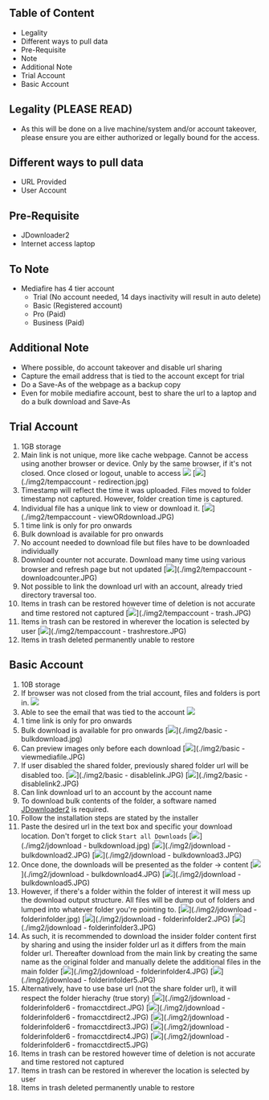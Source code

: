 ## Table of Content
* Legality
* Different ways to pull data
* Pre-Requisite
* Note
* Additional Note
* Trial Account
* Basic Account

## Legality (PLEASE READ)
* As this will be done on a live machine/system and/or account takeover, please ensure you are either authorized or legally bound for the access.

## Different ways to pull data
* URL Provided
* User Account

## Pre-Requisite
* JDownloader2
* Internet access laptop

## To Note
* Mediafire has 4 tier account
  - Trial (No account needed, 14 days inactivity will result in auto delete)
  - Basic (Registered account)
  - Pro (Paid)
  - Business (Paid)

## Additional Note
* Where possible, do account takeover and disable url sharing
* Capture the email address that is tied to the account except for trial
* Do a Save-As of the webpage as a backup copy
* Even for mobile mediafire account, best to share the url to a laptop and do a bulk download and Save-As

## Trial Account
  1. 1GB storage
  2. Main link is not unique, more like cache webpage. Cannot be access using another browser or device. Only by the same browser, if it's not closed. Once closed or logout, unable to access
  [<img src="https://github.com/matr3p/clouds4you/blob/main/img2/tempaccount.jpg" />](./img2/tempaccount.jpg)
  [<img src="https://github.com/matr3p/clouds4you/blob/main/img2/tempaccount - redirection.jpg" />](./img2/tempaccount - redirection.jpg)
  3. Timestamp will reflect the time it was uploaded. Files moved to folder timestamp not captured. However, folder creation time is captured.
  4. Individual file has a unique link to view or download it.
  [<img src="https://github.com/matr3p/clouds4you/blob/main/img2/tempaccount - viewORdownload.JPG" />](./img2/tempaccount - viewORdownload.JPG)
  5. 1 time link is only for pro onwards
  6. Bulk download is available for pro onwards
  7. No account needed to download file but files have to be downloaded individually
  8. Download counter not accurate. Download many time using various browser and refresh page but not updated
  [<img src="https://github.com/matr3p/clouds4you/blob/main/img2/tempaccount - downloadcounter.JPG" />](./img2/tempaccount - downloadcounter.JPG)
  9. Not possible to link the download url with an account, already tried directory traversal too.
  10. Items in trash can be restored however time of deletion is not accurate and time restored not captured
  [<img src="https://github.com/matr3p/clouds4you/blob/main/img2/tempaccount - trash.JPG" />](./img2/tempaccount - trash.JPG)
  11. Items in trash can be restored in wherever the location is selected by user
  [<img src="https://github.com/matr3p/clouds4you/blob/main/img2/tempaccount - trashrestore.JPG" />](./img2/tempaccount - trashrestore.JPG)
  12. Items in trash deleted permanently unable to restore

## Basic Account
  1. 10B storage
  2. If browser was not closed from the trial account, files and folders is port in.
  [<img src="https://github.com/matr3p/clouds4you/blob/main/img2/basic.jpg" />](./img2/basic.jpg)
  3. Able to see the email that was tied to the account
  [<img src="https://github.com/matr3p/clouds4you/blob/main/img2/basic2.JPG" />](./img2/basic2.JPG)
  4. 1 time link is only for pro onwards
  5. Bulk download is available for pro onwards
  [<img src="https://github.com/matr3p/clouds4you/blob/main/img2/basic - bulkdownload.jpg" />](./img2/basic - bulkdownload.jpg)
  6. Can preview images only before each download
  [<img src="https://github.com/matr3p/clouds4you/blob/main/img2/basic - viewmediafile.JPG" />](./img2/basic - viewmediafile.JPG)
  7. If user disabled the shared folder, previously shared folder url will be disabled too.
  [<img src="https://github.com/matr3p/clouds4you/blob/main/img2/basic - disablelink.JPG" />](./img2/basic - disablelink.JPG)
  [<img src="https://github.com/matr3p/clouds4you/blob/main/img2/basic - disablelink2.JPG" />](./img2/basic - disablelink2.JPG)
  8. Can link download url to an account by the account name
  9. To download bulk contents of the folder, a software named [JDownloader2](https://jdownloader.org/jdownloader2) is required.
  10. Follow the installation steps are stated by the installer
  11. Paste the desired url in the text box and specific your download location. Don't forget to click `Start all Downloads`
  [<img src="https://github.com/matr3p/clouds4you/blob/main/img2/jdownload - bulkdownload.jpg" />](./img2/jdownload - bulkdownload.jpg)
  [<img src="https://github.com/matr3p/clouds4you/blob/main/img2/jdownload - bulkdownload2.JPG" />](./img2/jdownload - bulkdownload2.JPG)
  [<img src="https://github.com/matr3p/clouds4you/blob/main/img2/jdownload - bulkdownload3.JPG" />](./img2/jdownload - bulkdownload3.JPG)
  12. Once done, the downloads will be presented as the folder -> content
  [<img src="https://github.com/matr3p/clouds4you/blob/main/img2/jdownload - bulkdownload4.JPG" />](./img2/jdownload - bulkdownload4.JPG)
  [<img src="https://github.com/matr3p/clouds4you/blob/main/img2/jdownload - bulkdownload5.JPG" />](./img2/jdownload - bulkdownload5.JPG)
  13. However, if there's a folder within the folder of interest it will mess up the download output structure. All files will be dump out of folders and lumped into whatever folder you're pointing to.
  [<img src="https://github.com/matr3p/clouds4you/blob/main/img2/jdownload - folderinfolder.jpg" />](./img2/jdownload - folderinfolder.jpg)
  [<img src="https://github.com/matr3p/clouds4you/blob/main/img2/jdownload - folderinfolder2.JPG" />](./img2/jdownload - folderinfolder2.JPG)
  [<img src="https://github.com/matr3p/clouds4you/blob/main/img2/jdownload - folderinfolder3.JPG" />](./img2/jdownload - folderinfolder3.JPG)
  14. As such, it is recommended to download the insider folder content first by sharing and using the insider folder url as it differs from the main folder url. Thereafter download from the main link by creating the same name as the original folder and manually delete the additional files in the main folder
  [<img src="https://github.com/matr3p/clouds4you/blob/main/img2/jdownload - folderinfolder4.JPG" />](./img2/jdownload - folderinfolder4.JPG)
  [<img src="https://github.com/matr3p/clouds4you/blob/main/img2/jdownload - folderinfolder5.JPG" />](./img2/jdownload - folderinfolder5.JPG)
  15. Alternatively, have to use base url (not the share folder url), it will respect the folder hierachy (true story)
  [<img src="https://github.com/matr3p/clouds4you/blob/main/img2/jdownload - folderinfolder6 - fromacctdirect.JPG" />](./img2/jdownload - folderinfolder6 - fromacctdirect.JPG)
[<img src="https://github.com/matr3p/clouds4you/blob/main/img2/jdownload - folderinfolder6 - fromacctdirect2.JPG" />](./img2/jdownload - folderinfolder6 - fromacctdirect2.JPG)
[<img src="https://github.com/matr3p/clouds4you/blob/main/img2/jdownload - folderinfolder6 - fromacctdirect3.JPG" />](./img2/jdownload - folderinfolder6 - fromacctdirect3.JPG)
[<img src="https://github.com/matr3p/clouds4you/blob/main/img2/jdownload - folderinfolder6 - fromacctdirect4.JPG" />](./img2/jdownload - folderinfolder6 - fromacctdirect4.JPG)
[<img src="https://github.com/matr3p/clouds4you/blob/main/img2/jdownload - folderinfolder6 - fromacctdirect5.JPG" />](./img2/jdownload - folderinfolder6 - fromacctdirect5.JPG)
  16. Items in trash can be restored however time of deletion is not accurate and time restored not captured
  17. Items in trash can be restored in wherever the location is selected by user
  18. Items in trash deleted permanently unable to restore

